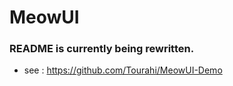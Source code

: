 # MeowUI

  ### README is currently being rewritten.

* see : https://github.com/Tourahi/MeowUI-Demo

